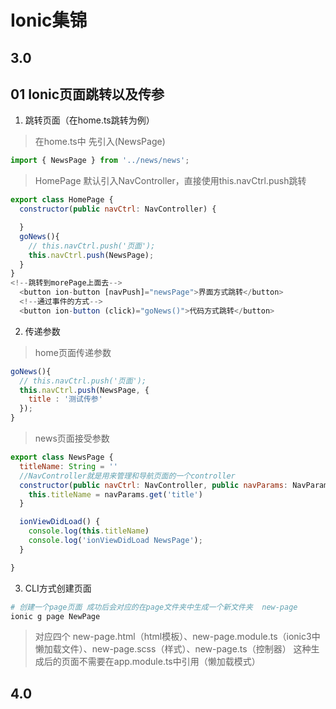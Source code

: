 # Ionic集锦
## 3.0
## 01 Ionic页面跳转以及传参
1. 跳转页面（在home.ts跳转为例）
   
  > 在home.ts中 先引入(NewsPage)
``` js
import { NewsPage } from '../news/news';
```
  > HomePage 默认引入NavController，直接使用this.navCtrl.push跳转
``` js
export class HomePage {
  constructor(public navCtrl: NavController) {

  }
  goNews(){
    // this.navCtrl.push('页面');
    this.navCtrl.push(NewsPage);
  }
}
<!--跳转到morePage上面去-->
  <button ion-button [navPush]="newsPage">界面方式跳转</button>
  <!--通过事件的方式-->
  <button ion-button (click)="goNews()">代码方式跳转</button>
```
2. 传递参数
  > home页面传递参数 
``` js
goNews(){
  // this.navCtrl.push('页面');
  this.navCtrl.push(NewsPage, {
    title : '测试传参'
  });
}
```
  > news页面接受参数
``` js
export class NewsPage {
  titleName: String = ''
  //NavController就是用来管理和导航页面的一个controller
  constructor(public navCtrl: NavController, public navParams: NavParams) {
    this.titleName = navParams.get('title')
  }

  ionViewDidLoad() {
    console.log(this.titleName)
    console.log('ionViewDidLoad NewsPage');
  }

}
```
3. CLI方式创建页面
``` bash
# 创建一个page页面 成功后会对应的在page文件夹中生成一个新文件夹  new-page 
ionic g page NewPage
```
> 对应四个 new-page.html（html模板）、new-page.module.ts（ionic3中懒加载文件）、new-page.scss（样式）、new-page.ts（控制器） 这种生成后的页面不需要在app.module.ts中引用（懒加载模式）


## 4.0


